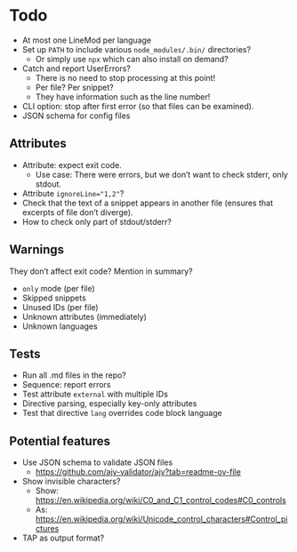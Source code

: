 # Todo

* At most one LineMod per language
* Set up `PATH` to include various `node_modules/.bin/` directories?
  * Or simply use `npx` which can also install on demand?
* Catch and report UserErrors?
  * There is no need to stop processing at this point!
  * Per file? Per snippet?
  * They have information such as the line number!
* CLI option: stop after first error (so that files can be examined).
* JSON schema for config files

## Attributes

* Attribute: expect exit code.
  * Use case: There were errors, but we don’t want to check stderr, only stdout.
* Attribute `ignoreLine="1,2"`?
* Check that the text of a snippet appears in another file (ensures that excerpts of file don’t diverge).
* How to check only part of stdout/stderr?

## Warnings

They don’t affect exit code? Mention in summary?

* `only` mode (per file)
* Skipped snippets
* Unused IDs (per file)
* Unknown attributes (immediately)
* Unknown languages

## Tests

* Run all .md files in the repo?
* Sequence: report errors 
* Test attribute `external` with multiple IDs
* Directive parsing, especially key-only attributes
* Test that directive `lang` overrides code block language

## Potential features

* Use JSON schema to validate JSON files
  * https://github.com/ajv-validator/ajv?tab=readme-ov-file
* Show invisible characters?
  * Show: https://en.wikipedia.org/wiki/C0_and_C1_control_codes#C0_controls
  * As: https://en.wikipedia.org/wiki/Unicode_control_characters#Control_pictures
* TAP as output format?
